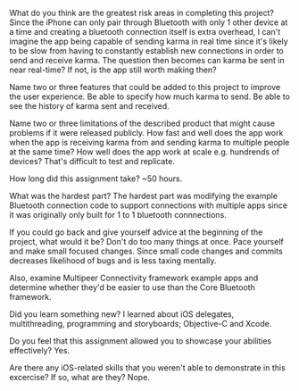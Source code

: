 What do you think are the greatest risk areas in completing this project?
Since the iPhone can only pair through Bluetooth with only 1 other device at a time and 
creating a bluetooth connection itself is extra overhead, I can't imagine the app being capable of sending karma 
in real time since it's likely to be slow from having to constantly establish new connections in order to send 
and receive karma. The question then becomes can karma be sent in near real-time? If not, is the app still worth
making then?

Name two or three features that could be added to this project to improve the user experience.
Be able to specify how much karma to send.
Be able to see the history of karma sent and received.

Name two or three limitations of the described product that might cause problems if it were released publicly.
How fast and well does the app work when the app is receiving karma from and sending karma to multiple people 
at the same time?
How well does the app work at scale e.g. hundrends of devices? That's difficult to test and replicate.

How long did this assignment take?
~50 hours.

What was the hardest part?
The hardest part was modifying the example Bluetooth connection code to support connections with multiple apps
since it was originally only built for 1 to 1 bluetooth connnections.

If you could go back and give yourself advice at the beginning of the project, what would it be?
Don't do too many things at once.
Pace yourself and make small focused changes.
Since small code changes and commits decreases likelihood of bugs and is less taxing mentally.

Also, examine Multipeer Connectivity framework example apps and determine whether they'd be easier to use than
the Core Bluetooth framework.

Did you learn something new?
I learned about iOS delegates, multithreading, programming and storyboards; Objective-C and Xcode.

Do you feel that this assignment allowed you to showcase your abilities effectively?
Yes.

Are there any iOS-related skills that you weren't able to demonstrate in this excercise? If so, what are they?
Nope.